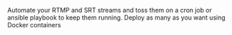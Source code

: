 Automate your RTMP and SRT streams and toss them on a cron job or ansible playbook to keep them running. Deploy as many as you want using Docker containers
